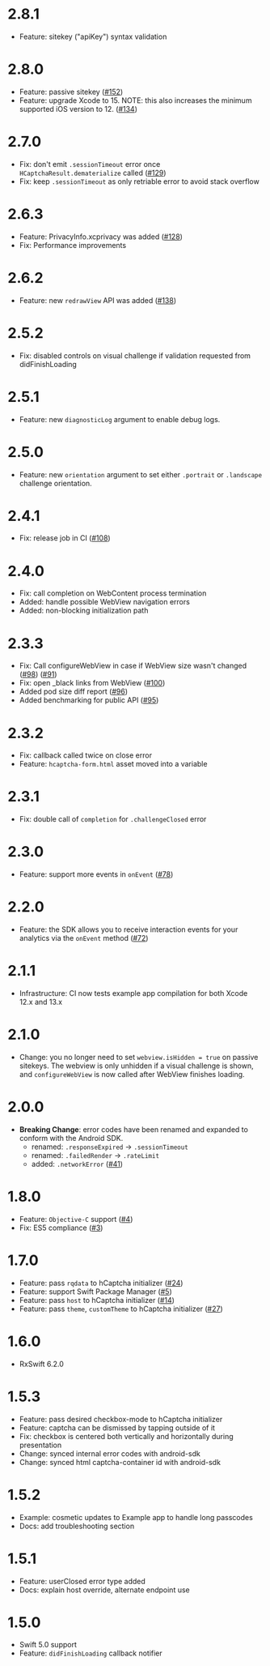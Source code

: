 # 2.8.1

- Feature: sitekey ("apiKey") syntax validation

# 2.8.0

- Feature: passive sitekey ([#152](https://github.com/hCaptcha/HCaptcha-ios-sdk/issues/152))
- Feature: upgrade Xcode to 15. NOTE: this also increases the minimum supported iOS version to 12. ([#134](https://github.com/hCaptcha/HCaptcha-ios-sdk/issues/134))


# 2.7.0

- Fix: don't emit `.sessionTimeout` error once `HCaptchaResult.dematerialize` called ([#129](https://github.com/hCaptcha/HCaptcha-ios-sdk/issues/129))
- Fix: keep `.sessionTimeout` as only retriable error to avoid stack overflow

# 2.6.3

- Feature: PrivacyInfo.xcprivacy was added ([#128](https://github.com/hCaptcha/HCaptcha-ios-sdk/issues/128))
- Fix: Performance improvements

# 2.6.2

- Feature: new `redrawView` API was added ([#138](https://github.com/hCaptcha/HCaptcha-ios-sdk/issues/138))

# 2.5.2

- Fix: disabled controls on visual challenge if validation requested from didFinishLoading

# 2.5.1

- Feature: new `diagnosticLog` argument to enable debug logs.

# 2.5.0

- Feature: new `orientation` argument to set either `.portrait` or `.landscape` challenge orientation.

# 2.4.1

- Fix: release job in CI ([#108](https://github.com/hCaptcha/HCaptcha-ios-sdk/issues/108))

# 2.4.0

- Fix: call completion on WebContent process termination
- Added: handle possible WebView navigation errors
- Added: non-blocking initialization path

# 2.3.3

- Fix: Call configureWebView in case if WebView size wasn't changed ([#98](https://github.com/hCaptcha/HCaptcha-ios-sdk/issues/98)) ([#91](https://github.com/hCaptcha/HCaptcha-ios-sdk/issues/91))
- Fix: open _black links from WebView ([#100](https://github.com/hCaptcha/HCaptcha-ios-sdk/issues/100))
- Added pod size diff report ([#96](https://github.com/hCaptcha/HCaptcha-ios-sdk/issues/96))
- Added benchmarking for public API ([#95](https://github.com/hCaptcha/HCaptcha-ios-sdk/issues/95))

# 2.3.2

- Fix: callback called twice on close error
- Feature: `hcaptcha-form.html` asset moved into a variable

# 2.3.1

- Fix: double call of `completion` for `.challengeClosed` error

# 2.3.0

- Feature: support more events in `onEvent` ([#78](https://github.com/hCaptcha/HCaptcha-ios-sdk/issues/78))

# 2.2.0

- Feature: the SDK allows you to receive interaction events for your analytics via the `onEvent` method ([#72](https://github.com/hCaptcha/HCaptcha-ios-sdk/issues/72))

# 2.1.1

- Infrastructure: CI now tests example app compilation for both Xcode 12.x and 13.x

# 2.1.0

- Change: you no longer need to set `webview.isHidden = true` on passive sitekeys. The webview is only unhidden if a visual challenge is shown, and `configureWebView` is now called after WebView finishes loading.

# 2.0.0

- **Breaking Change**:  error codes have been renamed and expanded to conform with the Android SDK.
  - renamed: `.responseExpired` -> `.sessionTimeout`
  - renamed:   `.failedRender` -> `.rateLimit`
  - added: `.networkError` ([#41](https://github.com/hCaptcha/HCaptcha-ios-sdk/issues/41))

# 1.8.0

- Feature: `Objective-C` support ([#4](https://github.com/hCaptcha/HCaptcha-ios-sdk/issues/4))
- Fix: ES5 compliance ([#3](https://github.com/hCaptcha/HCaptcha-ios-sdk/issues/3))

# 1.7.0

- Feature: pass `rqdata` to hCaptcha initializer ([#24](https://github.com/hCaptcha/HCaptcha-ios-sdk/issues/24))
- Feature: support Swift Package Manager ([#5](https://github.com/hCaptcha/HCaptcha-ios-sdk/issues/5))
- Feature: pass `host` to hCaptcha initializer ([#14](https://github.com/hCaptcha/HCaptcha-ios-sdk/issues/14))
- Feature: pass `theme`, `customTheme` to hCaptcha initializer ([#27](https://github.com/hCaptcha/HCaptcha-ios-sdk/issues/27))

# 1.6.0

- RxSwift 6.2.0

# 1.5.3

- Feature: pass desired checkbox-mode to hCaptcha initializer
- Feature: captcha can be dismissed by tapping outside of it
- Fix: checkbox is centered both vertically and horizontally during presentation
- Change: synced internal error codes with android-sdk
- Change: synced html captcha-container id with android-sdk

# 1.5.2

- Example: cosmetic updates to Example app to handle long passcodes
- Docs: add troubleshooting section

# 1.5.1

- Feature: userClosed error type added
- Docs: explain host override, alternate endpoint use

# 1.5.0

- Swift 5.0 support
- Feature: `didFinishLoading` callback notifier
  
